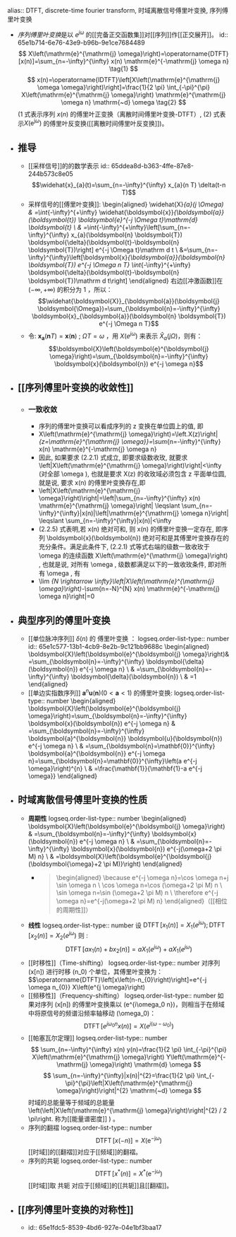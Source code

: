 alias:: DTFT, discrete-time fourier transform, 时域离散信号傅里叶变换, 序列傅里叶变换

- *序列傅里叶变换*是以 $e^{j\omega}$ 的[[完备正交函数集]]对[[序列]]作[[正交展开]]。
  id:: 65e1b714-6e76-43e9-b96b-9e1ce7684489
  $$
  X\left(\mathrm{e}^{\mathrm{j} \omega}\right)=\operatorname{DTFT}[x(n)]=\sum_{n=-\infty}^{\infty} x(n) \mathrm{e}^{-\mathrm{j} \omega n} \tag{1}
  $$
  $$
  x(n)=\operatorname{IDTFT}\left[X\left(\mathrm{e}^{\mathrm{j} \omega \omega}\right)\right]=\frac{1}{2 \pi} \int_{-\pi}^{\pi} X\left(\mathrm{e}^{\mathrm{j} \omega}\right) \mathrm{e}^{\mathrm{j} \omega n} \mathrm{~d} \omega \tag{2}
  $$
  $(1$ 式表示序列  $x(n)$  的傅里叶正变换（离散时间傅里叶变换-DTFT）, $(2)$ 式表示$X\left(\mathrm{e}^{\mathrm{j} \omega}\right)$  的傅里叶反变换([[离散时间傅里叶反变换]])。
- ## 推导
	- [[采样信号]]的的数学表示
	  id:: 65ddea8d-b363-4ffe-87e8-244b573c8e05
	  $$\widehat{x}_{a}(t)=\sum_{n=-\infty}^{\infty} x_{a}(n T) \delta(t-n T)$$
	- 采样信号的[[傅里叶变换]]:
	  \begin{aligned}
	  \widehat{X}_{a}(j \Omega) & =\int_{-\infty}^{+\infty} \widehat{\boldsymbol{x}}_{\boldsymbol{a}}(\boldsymbol{t}) \boldsymbol{e}^{-j \Omega t}\mathrm{d} \boldsymbol{t} \\
	  & =\int_{-\infty}^{+\infty}\left[\sum_{n=-\infty}^{\infty} x_{a}(\boldsymbol{n} \boldsymbol{T}) \boldsymbol{\delta}(\boldsymbol{t}-\boldsymbol{n} \boldsymbol{T})\right] e^{-j \Omega t}\mathrm d t \\
	  &=\sum_{n=-\infty}^{\infty}\left[\boldsymbol{x}_{\boldsymbol{a}}(\boldsymbol{n} \boldsymbol{T}) e^{-j \Omega n T} \int_{-\infty}^{+\infty} \boldsymbol{\delta}(\boldsymbol{t}-\boldsymbol{n} \boldsymbol{T})\mathrm d t\right] 
	  \end{aligned}
	  右边[[冲激函数]]在 $(-\infty, +\infty)$ 的积分为 $1$ ，所以： 
	  $$\widehat{\boldsymbol{X}}_{\boldsymbol{a}}(\boldsymbol{j} \boldsymbol{\Omega})=\sum_{\boldsymbol{n}=-\infty}^{\infty} \boldsymbol{x}_{\boldsymbol{a}}(\boldsymbol{n} \boldsymbol{T}) e^{-j \Omega n T}$$
	- 令:  $\boldsymbol{x}_{\boldsymbol{a}}(\boldsymbol{n} T)=\boldsymbol{x}(\boldsymbol{n})$ ; $\Omega T=\omega$ ，用  $X\left(e^{j \omega}\right)$  来表示  $\widehat{X}_{a}(j \Omega)$，则有：
	  $$\boldsymbol{X}\left(\boldsymbol{e}^{\boldsymbol{j} \omega}\right)=\sum_{\boldsymbol{n}=-\infty}^{\infty} \boldsymbol{x}(\boldsymbol{n}) e^{-j \omega n}$$
- ## [[序列傅里叶变换的收敛性]]
	- ### 一致收敛
		- 序列的傅里叶变换可以看成序列的 z 变换在单位圆上的值, 即
		- X\left(\mathrm{e}^{\mathrm{j} \omega}\right)=\left.X(z)\right|_{z=\mathrm{e}^{\mathrm{j} \omega}}=\sum_{n=-\infty}^{\infty} x(n) \mathrm{e}^{-\mathrm{j} \omega n}
		- 因此, 如果要求 (2.2.1) 式成立, 即要求级数收玫, 就要求  \left|X\left(\mathrm{e}^{\mathrm{j} \omega}\right)\right|<\infty  (对全部  \omega  ), 也就是要求  X(z)  的收玫域必须包含  z  平面单位圆, 就是说, 要求  x(n)  的傅里叶变换存在,即
		- \left|X\left(\mathrm{e}^{\mathrm{j} \omega}\right)\right|=\left|\sum_{n=-\infty}^{\infty} x(n) \mathrm{e}^{\mathrm{j} \omega}\right| \leqslant \sum_{n=-\infty}^{\infty}|x(n)|\left|\mathrm{e}^{\mathrm{j} \omega n}\right| \leqslant \sum_{n=-\infty}^{\infty}|x(n)|<\infty
		- (2.2.5) 式表明,若  x(n)  绝对可和, 则  x(n)  的傅里叶变换一定存在, 即序列  \boldsymbol{x}(\boldsymbol{n})  绝对可和是其傅里叶变换存在的充分条件。满足此条件下, (2.2.1) 式等式右端的级数一致收玫于  \omega 的连续函数  X\left(\mathrm{e}^{\mathrm{j} \omega}\right) , 也就是说, 对所有  \omega , 级数都满足以下的一致收玫条件, 即对所有  \omega , 有
		- \lim _{N \rightarrow \infty}\left|X\left(\mathrm{e}^{\mathrm{j} \omega}\right)-\sum_{n=-N}^{N} x(n) \mathrm{e}^{-\mathrm{j} \omega n}\right|=0
- ## 典型序列的傅里叶变换
	- [[单位脉冲序列]] $\delta(n)$ 的 傅里叶变换 ：
	  logseq.order-list-type:: number
	  id:: 65e1c577-13b1-4cb9-8e2b-9c121bb9688c
	  \begin{aligned}
	  \boldsymbol{X}\left(\boldsymbol{e}^{\boldsymbol{j} \omega}\right)& =\sum_{\boldsymbol{n}=-\infty}^{\infty} \boldsymbol{\delta}(\boldsymbol{n}) e^{-j \omega n} \\
	  & =\sum_{\boldsymbol{n}=-\infty}^{\infty} \boldsymbol{\delta}(\boldsymbol{n}) \\
	  & =1
	  \end{aligned}
	- [[单边实指数序列]] $\boldsymbol{a}^{n} \boldsymbol{u}(\boldsymbol{n})(0<\boldsymbol{a}<1)$ 的傅里叶变换:
	  logseq.order-list-type:: number
	  \begin{aligned}
	  \boldsymbol{X}\left(\boldsymbol{e}^{\boldsymbol{j} \omega}\right)=\sum_{\boldsymbol{n}=-\infty}^{\infty} \boldsymbol{x}(\boldsymbol{n}) e^{-j \omega n} & =\sum_{\boldsymbol{n}=-\infty}^{\infty} \boldsymbol{a}^{\boldsymbol{n}} \boldsymbol{u}(\boldsymbol{n}) e^{-j \omega n} \\
	  & =\sum_{\boldsymbol{n}=\mathbf{0}}^{\infty} \boldsymbol{a}^{\boldsymbol{n}} e^{-j \omega n}=\sum_{\boldsymbol{n}=\mathbf{0}}^{\infty}\left(a e^{-j \omega}\right)^{n} \\
	  & =\frac{\mathbf{1}}{\mathbf{1}-a e^{-j \omega}}
	  \end{aligned}
- ## 时域离散信号傅里叶变换的性质
	- **周期性**
	  logseq.order-list-type:: number
	  \begin{aligned}
	  \boldsymbol{X}\left(\boldsymbol{e}^{\boldsymbol{j} \omega}\right) & =\sum_{\boldsymbol{n}=-\infty}^{\infty} \boldsymbol{x}(\boldsymbol{n}) e^{-j \omega n} \\
	  & =\sum_{\boldsymbol{n}=-\infty}^{\infty} \boldsymbol{x}(\boldsymbol{n}) e^{-j(\omega+2 \pi M) n} \\
	  & =\boldsymbol{X}\left(\boldsymbol{e}^{\boldsymbol{j}(\boldsymbol{\omega}+2 \pi M)}\right)
	  \end{aligned}
		- >\begin{aligned}
		  \because e^{-j \omega n}=\cos \omega n+j \sin \omega n \\
		  \cos \omega n=\cos (\omega+2 \pi M) n \\
		  \sin \omega n=\sin (\omega+2 \pi M) n \\
		  \therefore e^{-j \omega n}=e^{-j(\omega+2 \pi M) n}
		  \end{aligned}（[[相位的周期性]]）
	- **线性**
	  logseq.order-list-type:: number
	  设 $\operatorname{DTFT}\left[x_{1}(n)\right]=X_{1}\left(e^{j \omega}\right) ; \operatorname{DTFT}\left[x_{2}(n)\right]=X_{2}\left(e^{j \omega}\right)$
	  则 :  
	  $$\operatorname{DTFT}\left[a x_{1}(n)+b x_{2}(n)\right]=a X_{1}\left(e^{j \omega}\right)+a X_{1}\left(e^{j \omega}\right)$$
	- [[时移性]]（Time-shifting）
	  logseq.order-list-type:: number
	  对序列 \(x[n]\) 进行时移 \(n_0\) 个单位，其傅里叶变换为：
	  $$\operatorname{DTFT}\left[x\left(n-n_{0}\right)\right]=e^{-j \omega n_{0}} X\left(e^{j \omega}\right)
	- [[频移性]]（Frequency-shifting）
	  logseq.order-list-type:: number
	  如果对序列 \(x[n]\) 的傅里叶变换乘以 \(e^{i\omega_0 n}\)，则相当于在频域中将原信号的频谱沿频率轴移动 \(\omega_0\)：
	  $$\operatorname{DTFT}\left[e^{j \omega_{0} n} x(n)\right]=X\left(e^{j\left(\omega-\omega_{0}\right)}\right) $$
	- [[帕塞瓦尔定理]] 
	  logseq.order-list-type:: number
	  $$
	  \sum_{n=-\infty}^{\infty} x(n) y(n)=\frac{1}{2 \pi} \int_{-\pi}^{\pi} X\left(\mathrm{e}^{\mathrm{j} \omega}\right) Y\left(\mathrm{e}^{-\mathrm{j} \omega}\right) \mathrm{d} \omega
	  $$
	  $$
	  \sum_{n=-\infty}^{\infty}|x(n)|^{2}=\frac{1}{2 \pi} \int_{-\pi}^{\pi}\left|X\left(\mathrm{e}^{\mathrm{j} \omega}\right)\right|^{2} \mathrm{~d} \omega
	  $$
	  时域的总能量等于频域的总能量  \left(\left|X\left(\mathrm{e}^{\mathrm{j} \omega}\right)\right|^{2} / 2 \pi\right.  称为[[能量谱密度]]  )  。
	- 序列的翻褶
	  logseq.order-list-type:: number
	  $$\operatorname{DTFT}[x(-n)]=X\left(\mathrm{e}^{-\mathrm{j} \omega}\right)$$
	  [[时域]]的[[翻褶]]对应于[[频域]]的翻褶。
	- 序列的共轭
	  logseq.order-list-type:: number
	  $$\operatorname{DTFT}\left[x^{*}(n)\right]=X^{*}\left(\mathrm{e}^{-\mathrm{j} \omega}\right)$$
	  [[时域]]取 共轭 对应于[[频域]]的[[共轭]]且[[翻褶]]。
- ## [[序列傅里叶变换的对称性]]
	- id:: 65e1fdc5-8539-4bd6-927e-04e1bf3baa17